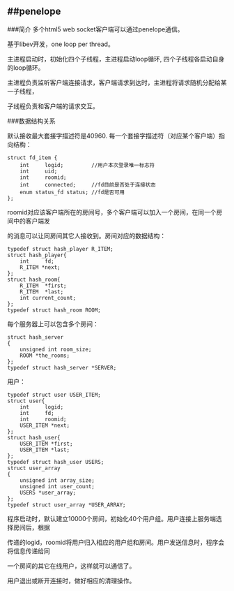 ##penelope
------------
###简介
多个html5 web socket客户端可以通过penelope通信。

基于libev开发，one loop per thread。

主进程启动时，初始化四个子线程，主进程启动loop循环, 四个子线程各启动自身的loop循环。

主进程负责监听客户端连接请求，客户端请求到达时，主进程将请求随机分配给某一子线程，

子线程负责和客户端的请求交互。

###数据结构关系

默认接收最大套接字描述符是40960. 每一个套接字描述符（对应某个客户端）指向结构：

    struct fd_item {
        int		logid;         //用户本次登录唯一标志符
    	int		uid;
    	int		roomid;
    	int     connected;     //fd目前是否处于连接状态
    	enum status_fd status; //fd是否可用
    };
    
roomid对应该客户端所在的房间号，多个客户端可以加入一个房间，在同一个房间中的客户端发

的消息可以让同房间其它人接收到。房间对应的数据结构：

    typedef struct hash_player R_ITEM;
    struct hash_player{
        int    	fd;
    	R_ITEM *next;
    };
    struct hash_room{
    	R_ITEM	*first;
    	R_ITEM	*last;
    	int	current_count;
    };
    typedef struct hash_room ROOM;
    
每个服务器上可以包含多个房间：

    struct hash_server
    {
        unsigned int room_size;
    	ROOM *the_rooms;
    };
    typedef struct hash_server *SERVER;
    
用户：

    typedef struct user USER_ITEM;
    struct user{
        int    	logid; 
    	int		fd;
    	int		roomid;
    	USER_ITEM *next;
    };
    struct hash_user{
    	USER_ITEM *first;
    	USER_ITEM *last;
    };
    typedef struct hash_user USERS;
    struct user_array
    {
    	unsigned int array_size;
    	unsigned int user_count;
    	USERS *user_array;
    };
    typedef struct user_array *USER_ARRAY;
    
程序启动时，默认建立10000个房间，初始化40个用户组。用户连接上服务端选择房间后，根据

传递的logid，roomid将用户归入相应的用户组和房间。用户发送信息时，程序会将信息传递给同

一个房间的其它在线用户，这样就可以通信了。

用户退出或断开连接时，做好相应的清理操作。
